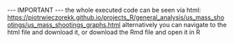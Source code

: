 --- IMPORTANT --- the whole executed code can be seen via html: https://piotrwieczorekk.github.io/projects_R/general_analysis/us_mass_shootings/us_mass_shootings_graphs.html alternatively you can navigate to the html file and download it, or download the Rmd file and open it in R
